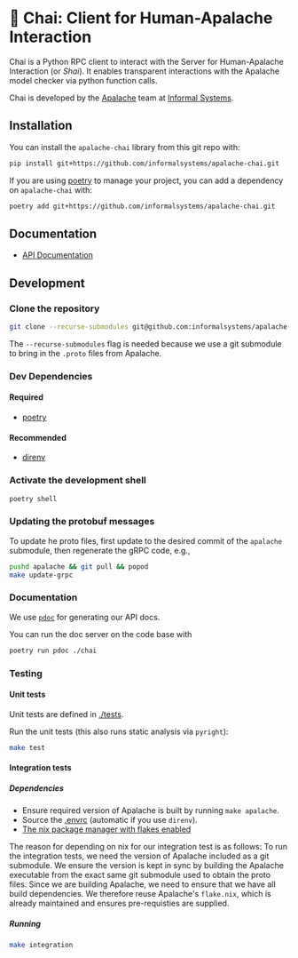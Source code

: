 # 🍵 Chai: Client for Human-Apalache Interaction

Chai is a Python RPC client to interact with the Server for Human-Apalache
Interaction (or *Shai*). It enables transparent interactions with the Apalache
model checker via python function calls.

Chai is developed by the [Apalache](https://apalache.informal.systems/) team at
[Informal Systems](https://informal.systems/).

## Installation

You can install the `apalache-chai` library from this git repo with:

```sh
pip install git+https://github.com/informalsystems/apalache-chai.git
```

If you are using [poetry](https://python-poetry.org/) to manage your project,
you can add a dependency on `apalache-chai` with:

```sh
poetry add git+https://github.com/informalsystems/apalache-chai.git
```

## Documentation

- [API Documentation](https://informalsystems.github.io/apalache-chai/chai.html)

## Development

### Clone the repository

``` sh
git clone --recurse-submodules git@github.com:informalsystems/apalache-chai.git
```

The `--recurse-submodules` flag is needed because we use a git submodule to
bring in the `.proto` files from Apalache.

### Dev Dependencies

#### Required

- [poetry](https://python-poetry.org/docs/master/#installing-with-the-official-installer)

#### Recommended

- [direnv](https://direnv.net/)

### Activate the development shell

```sh
poetry shell
```

### Updating the protobuf messages

To update he proto files, first update to the desired commit of the `apalache`
submodule, then regenerate the gRPC code, e.g.,

``` sh
pushd apalache && git pull && popod
make update-grpc
```

### Documentation

We use [`pdoc`](https://pdoc.dev/docs/pdoc.html) for generating our API docs.

You can run the doc server on the code base with

``` sh
poetry run pdoc ./chai
```

### Testing

#### Unit tests

Unit tests are defined in [./tests](./tests).

Run the unit tests (this also runs static analysis via `pyright`):

```sh
make test
```

#### Integration tests

##### Dependencies

- Ensure required version of Apalache is built by running `make apalache`.
- Source the [.envrc](./envrc) (automatic if you use `direnv`).
- [The nix package manager with flakes enabled](https://github.com/informalsystems/cosmos.nix#non-nixos)

The reason for depending on nix for our integration test is as follows: To run
the integration tests, we need the version of Apalache included as a git
submodule. We ensure the version is kept in sync by building the Apalache
executable from the exact same git submodule used to obtain the proto files.
Since we are building Apalache, we need to ensure that we have all build
dependencies. We therefore reuse Apalache's `flake.nix`, which is already
maintained and ensures pre-requisties are supplied.

##### Running

```sh
make integration
```
